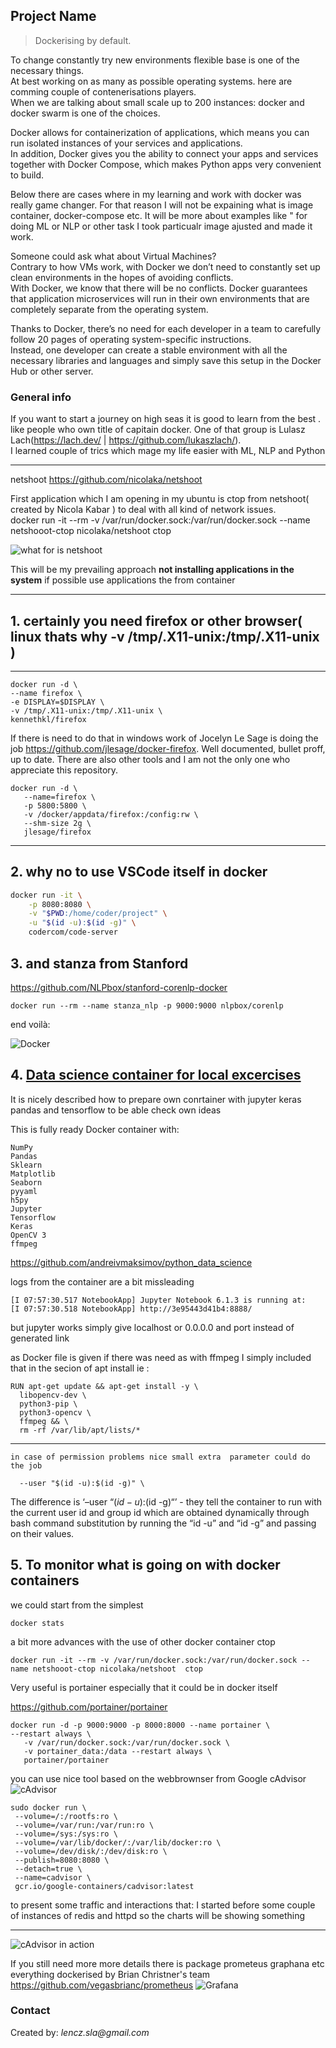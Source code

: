 ## Project Name
> <p>Dockerising by default.<br>
To change constantly try new environments flexible base is one of the necessary things.<br>
At best  working on as many as possible operating systems. here are comming couple of contenerisations players.<br>
When we are talking about small scale up to 200 instances: docker and docker swarm is one of the choices. <br>
 
Docker allows for containerization of applications, which means you can run isolated instances of your services and applications. <br> In addition, Docker gives you the ability to connect your apps and services together with Docker Compose, which makes Python apps very convenient to build.<br>
 
Below there are cases where in my learning and work with docker was really game changer.
For that reason I will not be expaining what is image container, docker-compose etc. 
It will be more about examples like " for doing ML or NLP or other task I took particualr image ajusted and made it work.

Someone could ask what about Virtual Machines?<br>
Contrary to how VMs work, with Docker we don’t need to constantly set up clean environments in the hopes of avoiding conflicts.<br>
With Docker, we know that there will be no conflicts. Docker guarantees that application microservices will run in their own environments that are completely separate from the operating system.

Thanks to Docker, there’s no need for each developer in a team to carefully follow 20 pages of operating system-specific instructions. <br>Instead, one developer can create a stable environment with all the necessary libraries and languages and simply save this setup in the Docker Hub or other server.




### General info
If you want to start a journey on high seas it is good to learn from the best .
like people who  own title of capitain docker.
One of that group is Lulasz Lach(https://lach.dev/ | https://github.com/lukaszlach/). <br>I learned couple of trics which mage my life easier with ML, NLP and Python



 ---
netshoot
https://github.com/nicolaka/netshoot
 
 


First application which I am opening in my ubuntu is 
ctop from netshoot( created by Nicola Kabar ) to deal with all kind of network issues.<br>
docker run -it --rm -v /var/run/docker.sock:/var/run/docker.sock --name netshooot-ctop nicolaka/netshoot  ctop
 
![what for is netshoot](netshoot.png)

This will be my prevailing approach __not installing applications in the system__ if possible use applications the from container 


---




## 1.  certainly you need firefox or other browser( linux thats why -v /tmp/.X11-unix:/tmp/.X11-unix  )


--- 
```
docker run -d \
--name firefox \
-e DISPLAY=$DISPLAY \
-v /tmp/.X11-unix:/tmp/.X11-unix \
kennethkl/firefox
```
If there is need to do that in windows work of Jocelyn Le Sage is doing the job  https://github.com/jlesage/docker-firefox.
Well documented, bullet proff, up to date. There are also other tools and  I am not the only one who appreciate this repository.

 ```
 docker run -d \
    --name=firefox \
    -p 5800:5800 \
    -v /docker/appdata/firefox:/config:rw \
    --shm-size 2g \
    jlesage/firefox
 ```
 
 
---

## 2.  why no to use VSCode itself in docker
```bash
docker run -it \
    -p 8080:8080 \
    -v "$PWD:/home/coder/project" \
    -u "$(id -u):$(id -g)" \
    codercom/code-server
```
## 3.  and stanza from Stanford
 https://github.com/NLPbox/stanford-corenlp-docker
 
 ```
 docker run --rm --name stanza_nlp -p 9000:9000 nlpbox/corenlp
 ```
 end voilà:
 
 ![Docker](https://github.com/len-sla/dockerize_by_default/blob/main/docker-1.PNG)
 
 ## 4.  [Data science container for local excercises](https://github.com/andreivmaksimov/python_data_science)

It is nicely described how to prepare own conrtainer with jupyter keras pandas and tensorflow 
to be able check own ideas

This is fully ready Docker container with:

    NumPy
    Pandas
    Sklearn
    Matplotlib
    Seaborn
    pyyaml
    h5py
    Jupyter
    Tensorflow
    Keras
    OpenCV 3
    ffmpeg


https://github.com/andreivmaksimov/python_data_science
 
logs from the container are a bit missleading
 
  ```
[I 07:57:30.517 NotebookApp] Jupyter Notebook 6.1.3 is running at:
[I 07:57:30.518 NotebookApp] http://3e95443d41b4:8888/
  ```
 
 
but jupyter works simply give localhost or 0.0.0.0 and port  instead of generated link
 
as Docker file is given if there was need as with ffmpeg I simply included that in the secion of apt install
 ie :
  ```
RUN apt-get update && apt-get install -y \
	libopencv-dev \
	python3-pip \
	python3-opencv \
	ffmpeg && \
	rm -rf /var/lib/apt/lists/*
  ```
---

	in case of permission problems nice small extra  parameter could do the job
```
  --user "$(id -u):$(id -g)" \
```
 

The difference is ‘–user “$(id -u):$(id -g)“’ - they tell the container to run with the current user id and group id which are obtained dynamically through bash command substitution by running the “id -u” and “id -g” and passing on their values.




## 5. To monitor what is going on with docker containers
 
 we could start from the simplest
 
 ```
docker stats
 ```
 a bit more advances with the use of other docker container ctop
 
 ```
docker run -it --rm -v /var/run/docker.sock:/var/run/docker.sock --name netshooot-ctop nicolaka/netshoot  ctop
 ```
 Very useful is portainer especially that it could be in docker itself
 
 https://github.com/portainer/portainer
 
 ```
docker run -d -p 9000:9000 -p 8000:8000 --name portainer \
--restart always \
    -v /var/run/docker.sock:/var/run/docker.sock \
    -v portainer_data:/data --restart always \
    portainer/portainer
 ```
 
you can  use nice tool based on the webbrownser from Google
 cAdvisor
 ![cAdvisor](https://github.com/google/cadvisor)

 ```
sudo docker run \
  --volume=/:/rootfs:ro \
  --volume=/var/run:/var/run:ro \
  --volume=/sys:/sys:ro \
  --volume=/var/lib/docker/:/var/lib/docker:ro \
  --volume=/dev/disk/:/dev/disk:ro \
  --publish=8080:8080 \
  --detach=true \
  --name=cadvisor \
  gcr.io/google-containers/cadvisor:latest
 ```

 to present some traffic and interactions that:
 I started before some couple of  instances of redis and httpd  so the charts will be showing something 
 
 
 ---
 
 ![cAdvisor in action](cadvisor.gif)
 
 If you still need more more details  there is package prometeus graphana etc everything dockerised by Brian Christner's team 
 https://github.com/vegasbrianc/prometheus
 ![Grafana](https://raw.githubusercontent.com/vegasbrianc/prometheus/master/images/Dashboard.png)
 
### Contact
Created by: _lencz.sla@gmail.com_

